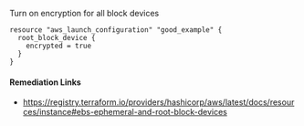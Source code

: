 
Turn on encryption for all block devices

```hcl
resource "aws_launch_configuration" "good_example" {
  root_block_device {
    encrypted = true
  }
}
```

#### Remediation Links
 - https://registry.terraform.io/providers/hashicorp/aws/latest/docs/resources/instance#ebs-ephemeral-and-root-block-devices
        
